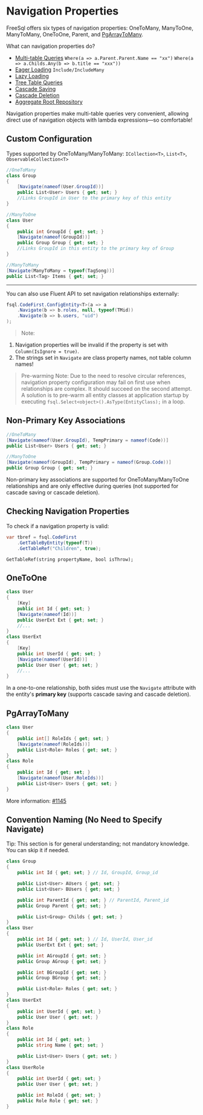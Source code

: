 # Navigation Properties

FreeSql offers six types of navigation properties: OneToMany, ManyToOne, ManyToMany, OneToOne, Parent, and [PgArrayToMany](https://www.cnblogs.com/FreeSql/p/16351417.html).

What can navigation properties do?

- [Multi-table Queries](select-multi-table.md) `Where(a => a.Parent.Parent.Name == "xx")` `Where(a => a.Childs.Any(b => b.title == "xxx"))`
- [Eager Loading](select-include.md) `Include/IncludeMany`
- [Lazy Loading](select-lazy-loading.md)
- [Tree Table Queries](select-as-tree.md)
- [Cascade Saving](cascade-saving.md)
- [Cascade Deletion](cascade-delete.md)
- [Aggregate Root Repository](aggregateroot.md)

Navigation properties make multi-table queries very convenient, allowing direct use of navigation objects with lambda expressions—so comfortable!

## Custom Configuration

Types supported by OneToMany/ManyToMany: `ICollection<T>`, `List<T>`, `ObservableCollection<T>`

```csharp
//OneToMany
class Group
{
    [Navigate(nameof(User.GroupId))]
    public List<User> Users { get; set; }
    //Links GroupId in User to the primary key of this entity
}

//ManyToOne
class User
{
    public int GroupId { get; set; }
    [Navigate(nameof(GroupId))]
    public Group Group { get; set; }
    //Links GroupId in this entity to the primary key of Group
}

//ManyToMany
[Navigate(ManyToMany = typeof(TagSong))]
public List<Tag> Items { get; set; }
```

---

You can also use Fluent API to set navigation relationships externally:

```csharp
fsql.CodeFirst.ConfigEntity<T>(a => a
    .Navigate(b => b.roles, null, typeof(TMid))
    .Navigate(b => b.users, "uid")
);
```

> Note:

1. Navigation properties will be invalid if the property is set with `Column(IsIgnore = true)`.
2. The strings set in `Navigate` are class property names, not table column names!

> Pre-warming Note: Due to the need to resolve circular references, navigation property configuration may fail on first use when relationships are complex. It should succeed on the second attempt. A solution is to pre-warm all entity classes at application startup by executing `fsql.Select<object>().AsType(EntityClass);` in a loop.

## Non-Primary Key Associations

```csharp
//OneToMany
[Navigate(nameof(User.GroupId), TempPrimary = nameof(Code))]
public List<User> Users { get; set; }

//ManyToOne
[Navigate(nameof(GroupId), TempPrimary = nameof(Group.Code))]
public Group Group { get; set; }
```

Non-primary key associations are supported for OneToMany/ManyToOne relationships and are only effective during queries (not supported for cascade saving or cascade deletion).

## Checking Navigation Properties

To check if a navigation property is valid:

```csharp
var tbref = fsql.CodeFirst
    .GetTableByEntity(typeof(T))
    .GetTableRef("Children", true);
```

`GetTableRef(string propertyName, bool isThrow);`

## OneToOne

```csharp
class User
{
    [Key]
    public int Id { get; set; }
    [Navigate(nameof(Id))]
    public UserExt Ext { get; set; }
    //...
}
class UserExt
{
    [Key]
    public int UserId { get; set; }
    [Navigate(nameof(UserId))]
    public User User { get; set; }
    //...
}
```

In a one-to-one relationship, both sides must use the `Navigate` attribute with the entity's **primary key** (supports cascade saving and cascade deletion).

## PgArrayToMany

```csharp
class User
{
    public int[] RoleIds { get; set; }
    [Navigate(nameof(RoleIds))]
    public List<Role> Roles { get; set; }
}
class Role
{
    public int Id { get; set; }
    [Navigate(nameof(User.RoleIds))]
    public List<User> Users { get; set; }
}
```

More information: [#1145](https://github.com/dotnetcore/FreeSql/issues/1145)

## Convention Naming (No Need to Specify Navigate)

Tip: This section is for general understanding; not mandatory knowledge. You can skip it if needed.

```csharp
class Group
{
    public int Id { get; set; } // Id, GroupId, Group_id

    public List<User> AUsers { get; set; }
    public List<User> BUsers { get; set; }

    public int ParentId { get; set; } // ParentId, Parent_id
    public Group Parent { get; set; }

    public List<Group> Childs { get; set; }
}
class User
{
    public int Id { get; set; } // Id, UserId, User_id
    public UserExt Ext { get; set; }

    public int AGroupId { get; set; }
    public Group AGroup { get; set; }

    public int BGroupId { get; set; }
    public Group BGroup { get; set; }

    public List<Role> Roles { get; set; }
}
class UserExt
{
    public int UserId { get; set; }
    public User User { get; set; }
}
class Role
{
    public int Id { get; set; }
    public string Name { get; set; }

    public List<User> Users { get; set; }
}
class UserRole
{
    public int UserId { get; set; }
    public User User { get; set; }

    public int RoleId { get; set; }
    public Role Role { get; set; }
}
```
